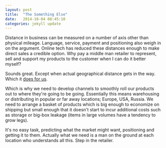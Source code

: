 ```yaml
---
layout: post
title:  "The Something Else"
date:   2014-10-04 08:45:10
categories: jekyll update
---
```

Distance in business can be measured on a number of axis other than physical mileage. Language, service, payment and positioning also weigh in on the argument. Online tech has reduced these distances enough to make direct sales a credible option. Why pay a middle man retailer to represent, sell and support my products to the customer when I can do it better myself?

Sounds great. Except when actual geographical distance gets in the way. Which it <a href="/index.php/shipping-from-china/">does for us</a>.

Which is why we need to develop channels to smoothly roll our products out to where they're going to be going. Essentially this means warehousing or distributing in popular or far away locations; Europe, USA, Russia. We need to arrange a basket of products which is big enough to economize on shipping but small enough that it doesn't start to incur additional costs such as storage or big-box leakage (items in large volumes have a tendency to grow legs).

It's no easy task, predicting what the market might want, positioning and getting it to them. Actually what we need is a man on the ground at each location who understands all this. Step in the retailer.
